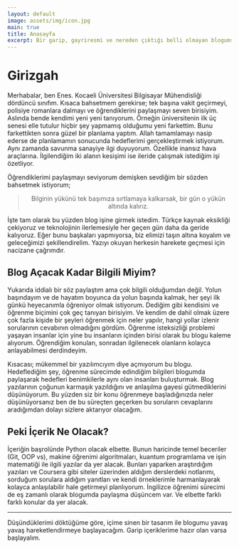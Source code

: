 ```yaml
---
layout: default
image: assets/img/icon.jpg
main: true
title: Anasayfa
excerpt: Bir garip, gayriresmi ve nereden çıktığı belli olmayan blogumsu.
---
```


# Girizgah

Merhabalar, ben Enes. Kocaeli Üniversitesi Bilgisayar Mühendisliği dördüncü sınıfım. Kısaca bahsetmem gerekirse; tek başına vakit geçirmeyi, polisiye romanlara dalmayı ve öğrendiklerini paylaşmayı seven birisiyim. Aslında bende kendimi yeni yeni tanıyorum. Örneğin üniversitenin ilk üç senesi elle tutulur hiçbir şey yapmamış olduğumu yeni farkettim. Bunu farkettikten sonra güzel bir planlama yaptım. Allah tamamlamayı nasip ederse de planlamamın sonucunda hedeflerimi gerçekleştirmek istiyorum. Aynı zamanda savunma sanayiye ilgi duyuyorum. Özellikle inansız hava araçlarına. İlgilendiğim iki alanın kesişimi ise ileride çalışmak istediğim işi özetliyor.

Öğrendiklerimi paylaşmayı seviyorum demişken sevdiğim bir sözden bahsetmek istiyorum;

<blockquote style="text-align: center;">
Bilginin yükünü tek başımıza sırtlamaya kalkarsak, bir gün o yükün altında kalırız.
</blockquote>

İşte tam olarak bu yüzden blog işine girmek istedim. Türkçe kaynak eksikliği çekiyoruz ve teknolojinin ilerlemesiyle her geçen gün daha da geride kalıyoruz. Eğer bunu başkaları yapmıyorsa, biz elimizi taşın altına koyalım ve geleceğimizi şekillendirelim. Yazıyı okuyan herkesin harekete geçmesi için nacizane çağrımdır.

## Blog Açacak Kadar Bilgili Miyim?

Yukarıda iddialı bir söz paylaştım ama çok bilgili olduğumdan değil. Yolun başındayım ve de hayatım boyunca da yolun başında kalmak, her şeyi ilk günkü heyecanımla öğreniyor olmak istiyorum. Dediğim gibi kendisini ve öğrenme biçimini çok geç tanıyan birisiyim. Ve kendim de dahil olmak üzere çok fazla kişide bir şeyleri öğrenmek için neler yapılır, hangi yollar izlenir sorularının cevabının olmadığını gördüm. Öğrenme isteksizliği problemi yaşayan insanlar için yine bu insanların içinden birisi olarak bu blogu kaleme alıyorum. Öğrendiğim konuları, sonradan ilgilenecek olanların kolayca anlayabilmesi derdindeyim.

Kısacası; mükemmel bir yazılımcıyım diye açmıyorum bu blogu. Hedeflediğim şey, öğrenme sürecimde edindiğim bilgileri blogumda paylaşarak hedefleri benimkilerle aynı olan insanları buluşturmak. Blog yazılarının çoğunun karmaşık yazıldığını ve anlaşılma gayesi gütmediklerini düşünüyorum. Bu yüzden siz bir konu öğrenmeye başladığınızda neler düşünüyorsanız ben de bu süreçten geçerken bu soruların cevaplarını aradığımdan dolayı sizlere aktarıyor olacağım.

## Peki İçerik Ne Olacak?

İçeriğin başrolünde Python olacak elbette. Bunun haricinde temel beceriler (Git, OOP vs), makine öğrenimi algoritmaları, kuantum programlama ve işin matematiği ile ilgili yazılar da yer alacak. Bunları yaparken araştırdığım yazıları ve Coursera gibi siteler üzerinden aldığım derslerdeki notlarımı, sorduğum sorulara aldığım yanıtları ve kendi örneklerimle harmanlayarak kolayca anlaşılabilir hale getirmeyi planlıyorum. İngilizce öğrenimi sürecimi de eş zamanlı olarak blogumda paylaşma düşüncem var. Ve elbette farklı farklı konular da yer alacak.

<hr class="three-dot">

Düşündüklerimi döktüğüme göre, içime sinen bir tasarım ile blogumu yavaş yavaş hareketlendirmeye başlayacağım. Garip içeriklerime hazır olan varsa başlayalım.